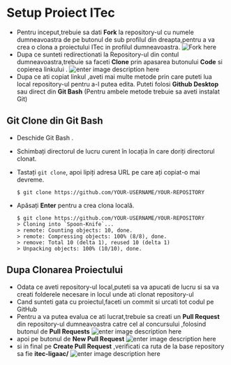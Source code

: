 # Setup Proiect ITec

 

 - Pentru inceput,trebuie sa dati **Fork** la repository-ul cu numele dumneavoastra de pe butonul de sub profilul din dreapta,pentru a va crea o clona a proiectului ITec in profilul dumneavoastra.
![Fork here](https://i.ibb.co/8r7f1xZ/fork.jpg)
 - Dupa ce sunteti redirectionati la Repository-ul din contul dumneavoastra,trebuie sa faceti **Clone** prin apasarea butonului   **Code** si copierea linkului .
![enter image description here](https://i.ibb.co/1nFWmkq/Clone.jpg)
 - Dupa ce ati copiat linkul ,aveti mai multe metode prin care puteti lua local repository-ul pentru a-l putea edita. Puteti folosi **Github Desktop** sau direct din **Git Bash**  (Pentru ambele metode trebuie sa aveti instalat Git)
## Git Clone din Git Bash
 -  Deschide Git Bash .
    
 -  Schimbați directorul de lucru curent în locația în care doriți directorul clonat.
    
 -  Tastați `git clone`, apoi lipiți adresa URL pe care ați copiat-o mai devreme.
    
    ```shell
    $ git clone https://github.com/YOUR-USERNAME/YOUR-REPOSITORY
    ```
    
 -  Apăsați **Enter** pentru a crea clona locală.
    
    ```shell
    $ git clone https://github.com/YOUR-USERNAME/YOUR-REPOSITORY
    > Cloning into `Spoon-Knife`...
    > remote: Counting objects: 10, done.
    > remote: Compressing objects: 100% (8/8), done.
    > remove: Total 10 (delta 1), reused 10 (delta 1)
    > Unpacking objects: 100% (10/10), done.
    ```
## Dupa Clonarea Proiectului
 - Odata ce aveti repository-ul local,puteti sa va apucati de lucru si sa va creati folderele necesare in locul unde ati clonat repository-ul
 - Cand sunteti gata cu proiectul,faceti un commit si urcati tot codul pe GitHub
 - Pentru a va putea evalua ce ati lucrat,trebuie sa creati un **Pull Request** din repository-ul dumneavoastra catre cel al concursului ,folosind butonul de **Pull Requests**
 ![enter image description here](https://i.ibb.co/VLxtbcZ/pull-request.jpg)
 - apoi pe butonul de **New Pull Request**
 ![enter image description here](https://i.ibb.co/4j1NGL0/newpullrequest.jpg)
- si in final pe **Create Pull Request** ,verificati ca ruta de la base repository sa fie **itec-ligaac/**
![enter image description here](https://i.ibb.co/2ST1Kwn/createpullrequest.jpg)

